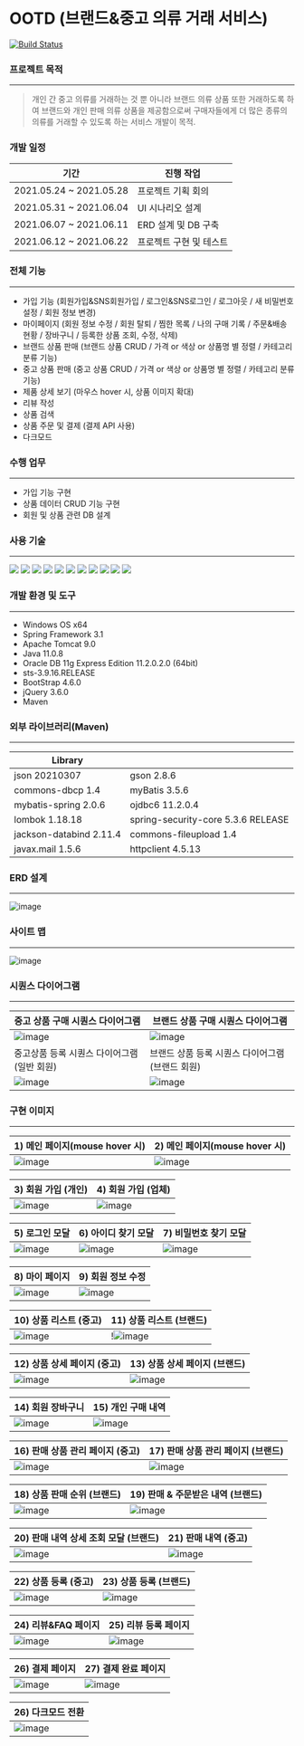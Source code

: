 # OOTD (브랜드&중고 의류 거래 서비스)

[![Build Status](https://travis-ci.org/joemccann/dillinger.svg?branch=master)](https://travis-ci.org/joemccann/dillinger)

### 프로젝트 목적
----
> 개인 간 중고 의류를 거래하는 것 뿐 아니라 브랜드 의류 상품 또한 거래하도록 하여 
브랜드와 개인 판매 의류 상품을 제공함으로써 구매자들에게 더 많은 종류의 의류를 거래할 수 있도록 하는 서비스 개발이 목적.


### 개발 일정
| 기간 | 진행 작업 |
| ------ | ------ |
| 2021.05.24 ~ 2021.05.28 | 프로젝트 기획 회의 |
| 2021.05.31 ~ 2021.06.04 | UI 시나리오 설계 |
| 2021.06.07 ~ 2021.06.11 | ERD 설계 및 DB 구축 |
| 2021.06.12 ~ 2021.06.22 | 프로젝트 구현 및 테스트 |


### 전체 기능
---------------------------------------
- 가입 기능 (회원가입&SNS회원가입 / 로그인&SNS로그인 / 로그아웃 / 새 비밀번호 설정 / 회원 정보 변경)
- 마이페이지 (회원 정보 수정 / 회원 탈퇴 / 찜한 목록 / 나의 구매 기록 / 주문&배송 현황 / 장바구니 / 등록한 상품 조회, 수정, 삭제)
- 브랜드 상품 판매 (브랜드 상품 CRUD / 가격 or 색상 or 상품명 별 정렬 / 카테고리 분류 기능)
- 중고 상품 판매 (중고 상품 CRUD / 가격 or 색상 or 상품명 별 정렬 / 카테고리 분류 기능)
- 제품 상세 보기 (마우스 hover 시, 상품 이미지 확대)
- 리뷰 작성
- 상품 검색
- 상품 주문 및 결제 (결제 API 사용)
- 다크모드 

### 수행 업무
-----
- 가입 기능 구현
- 상품 데이터 CRUD 기능 구현
- 회원 및 상품 관련 DB 설계

### 사용 기술
--------
<img src="https://img.shields.io/badge/JAVA-007396?style=for-the-badge&logo=java&logoColor=white"> <img src="https://img.shields.io/badge/Spring-6DB33F?style=for-the-badge&logo=Spring&logoColor=white"> <img src="https://img.shields.io/badge/oracle-F80000?style=for-the-badge&logo=oracle&logoColor=white"> <img src="https://img.shields.io/badge/javascript-F7DF1E?style=for-the-badge&logo=javascript&logoColor=black"> <img src="https://img.shields.io/badge/jquery-0769AD?style=for-the-badge&logo=jquery&logoColor=white"> <img src="https://img.shields.io/badge/html-E34F26?style=for-the-badge&logo=html5&logoColor=white"> <img src="https://img.shields.io/badge/css-1572B6?style=for-the-badge&logo=css3&logoColor=white"> <img src="https://img.shields.io/badge/bootstrap-7952B3?style=for-the-badge&logo=bootstrap&logoColor=white"> <img src="https://img.shields.io/badge/github-181717?style=for-the-badge&logo=github&logoColor=white"> <img src="https://img.shields.io/badge/apache tomcat-F8DC75?style=for-the-badge&logo=apachetomcat&logoColor=white">
<img src="https://img.shields.io/badge/apache maven-4FC08D?style=for-the-badge&logo=apachemaven&logoColor=white">

### 개발 환경 및 도구
----
- Windows OS x64
- Spring Framework 3.1
- Apache Tomcat 9.0
- Java 11.0.8
- Oracle DB 11g Express Edition 11.2.0.2.0 (64bit)
- sts-3.9.16.RELEASE
- BootStrap 4.6.0
- jQuery 3.6.0
- Maven

### 외부 라이브러리(Maven)
-----
| Library |  |
| ------ | ------ |
| json 20210307 | gson 2.8.6 |
| commons-dbcp 1.4 | myBatis 3.5.6 |
| mybatis-spring 2.0.6 | ojdbc6 11.2.0.4 |
| lombok 1.18.18 | spring-security-core 5.3.6 RELEASE |
| jackson-databind 2.11.4 | commons-fileupload 1.4 |
| javax.mail 1.5.6 | httpclient 4.5.13 |

### ERD 설계
-----
![image](https://user-images.githubusercontent.com/45419456/125296528-57d76980-e361-11eb-8706-13f40186d62e.png)


### 사이트 맵
-----
![image](https://user-images.githubusercontent.com/45419456/125296574-64f45880-e361-11eb-9b60-e2cea9c822ef.png)

### 시퀀스 다이어그램
-----
| 중고 상품 구매 시퀀스 다이어그램 | 브랜드 상품 구매 시퀀스 다이어그램 |
| ------ | ------ |
| ![image](https://user-images.githubusercontent.com/45419456/125301414-ef3ebb80-e365-11eb-9a30-f170b91395b5.png) | ![image](https://user-images.githubusercontent.com/45419456/125301461-f960ba00-e365-11eb-9fca-8ab61f8de000.png) |
| 중고상품 등록 시퀀스 다이어그램(일반 회원) | 브랜드 상품 등록 시퀀스 다이어그램(브랜드 회원) |
| ![image](https://user-images.githubusercontent.com/45419456/125301500-02518b80-e366-11eb-9bc5-719dcde07484.png) | ![image](https://user-images.githubusercontent.com/45419456/125301539-0aa9c680-e366-11eb-8bde-272c86846b45.png) |


### 구현 이미지
-----
| 1) 메인 페이지(mouse hover 시)             | 2) 메인 페이지(mouse hover 시) |
| ------ | ------ |
| ![image](https://user-images.githubusercontent.com/45419456/125302207-b226f900-e366-11eb-9d81-4fb6c43ca0cf.png) | ![image](https://user-images.githubusercontent.com/45419456/125302632-177aea00-e367-11eb-8530-38d306407e6e.png)

| 3) 회원 가입 (개인)                        | 4) 회원 가입 (업체) |
| ------ | ------ |
| ![image](https://user-images.githubusercontent.com/45419456/125302267-c0751500-e366-11eb-95bb-35c8245a3e35.png) | ![image](https://user-images.githubusercontent.com/45419456/125302292-c5d25f80-e366-11eb-9ef5-12185ee6f7e1.png)

| 5) 로그인 모달             | 6) 아이디 찾기 모달 |           7) 비밀번호 찾기 모달 |
| ------ | ------ | ------ |
| ![image](https://user-images.githubusercontent.com/45419456/125302342-cf5bc780-e366-11eb-8233-cfa01be8a65f.png) | ![image](https://user-images.githubusercontent.com/45419456/125302377-d7b40280-e366-11eb-8a92-a31d3820ed1f.png) | ![image](https://user-images.githubusercontent.com/45419456/125302398-dda9e380-e366-11eb-97f0-7a0e87ff5397.png)

| 8) 마이 페이지             | 9) 회원 정보 수정 
| ------ | ------ |
| ![image](https://user-images.githubusercontent.com/45419456/125303391-bacbff00-e367-11eb-94e5-177563f6823c.png) | ![image](https://user-images.githubusercontent.com/45419456/125303449-c7505780-e367-11eb-8306-1c20230f57b4.png)

| 10) 상품 리스트 (중고)             | 11) 상품 리스트 (브랜드) |
| ------ | ------ |
| ![image](https://user-images.githubusercontent.com/45419456/125303901-1e562c80-e368-11eb-9d96-e429f76e59ba.png) | !![image](https://user-images.githubusercontent.com/45419456/125303851-126a6a80-e368-11eb-8860-06c3ceb030f4.png)

| 12) 상품 상세 페이지 (중고)             | 13) 상품 상세 페이지 (브랜드) |
| ------ | ------ |
| ![image](https://user-images.githubusercontent.com/45419456/125304162-4fcef800-e368-11eb-9af7-f7ea69c005aa.png) | ![image](https://user-images.githubusercontent.com/45419456/125304096-42b20900-e368-11eb-9267-50081f7b61f4.png)

| 14) 회원 장바구니             | 15) 개인 구매 내역 |          
| ------ | ------ |
| ![image](https://user-images.githubusercontent.com/45419456/125304789-d4217b00-e368-11eb-9355-1d148931ceec.png) | ![image](https://user-images.githubusercontent.com/45419456/125304829-dbe11f80-e368-11eb-8158-db5c744e4358.png)

| 16) 판매 상품 관리 페이지 (중고)             | 17) 판매 상품 관리 페이지 (브랜드) |
| ------ | ------ |
| ![image](https://user-images.githubusercontent.com/45419456/125305051-07640a00-e369-11eb-96d2-bda17565b231.png) | ![image](https://user-images.githubusercontent.com/45419456/125305114-1480f900-e369-11eb-83f7-3a3fde4f9837.png)


| 18) 상품 판매 순위 (브랜드)             | 19) 판매 & 주문받은 내역 (브랜드) |
| ------ | ------ |
| ![image](https://user-images.githubusercontent.com/45419456/125305317-3a0e0280-e369-11eb-9c48-c832e9571b14.png) | ![image](https://user-images.githubusercontent.com/45419456/125305375-42663d80-e369-11eb-9892-5e599bb28adf.png)


| 20) 판매 내역 상세 조회 모달 (브랜드)             | 21) 판매 내역 (중고) |
| ------ | ------ |
| ![image](https://user-images.githubusercontent.com/45419456/125305851-ab4db580-e369-11eb-80e1-91d896a2ad38.png) | ![image](https://user-images.githubusercontent.com/45419456/125305895-b3a5f080-e369-11eb-9a65-f6f45b38cb4f.png)

| 22) 상품 등록 (중고)            | 23) 상품 등록 (브랜드) |
| ------ | ------ |
| ![image](https://user-images.githubusercontent.com/45419456/125306122-e6e87f80-e369-11eb-88d6-1555b400bc99.png) | ![image](https://user-images.githubusercontent.com/45419456/125306077-da642700-e369-11eb-847a-9b880f44730c.png)

| 24) 리뷰&FAQ 페이지          | 25) 리뷰 등록 페이지 |
| ------ | ------ |
| ![image](https://user-images.githubusercontent.com/45419456/125306242-0089c700-e36a-11eb-87ef-02477d57bfe8.png) | ![image](https://user-images.githubusercontent.com/45419456/125306280-08e20200-e36a-11eb-914c-14a9eb6fcdd5.png)

| 26) 결제 페이지          | 27) 결제 완료 페이지 |
| ------ | ------ |
| ![image](https://user-images.githubusercontent.com/45419456/125306521-421a7200-e36a-11eb-8cfe-710c83c554a1.png) | ![image](https://user-images.githubusercontent.com/45419456/125306590-4f376100-e36a-11eb-8b28-24b25330113b.png)

| 26) 다크모드 전환          
| ------ |
| ![image](https://user-images.githubusercontent.com/45419456/125307446-0502af80-e36b-11eb-86d9-03412de280eb.png) | 

[//]: # (These are reference links used in the body of this note and get stripped out when the markdown processor does its job. There is no need to format nicely because it shouldn't be seen. Thanks SO - http://stackoverflow.com/questions/4823468/store-comments-in-markdown-syntax)

   [dill]: <https://github.com/joemccann/dillinger>
   [git-repo-url]: <https://github.com/joemccann/dillinger.git>
   [john gruber]: <http://daringfireball.net>
   [df1]: <http://daringfireball.net/projects/markdown/>
   [markdown-it]: <https://github.com/markdown-it/markdown-it>
   [Ace Editor]: <http://ace.ajax.org>
   [node.js]: <http://nodejs.org>
   [Twitter Bootstrap]: <http://twitter.github.com/bootstrap/>
   [jQuery]: <http://jquery.com>
   [@tjholowaychuk]: <http://twitter.com/tjholowaychuk>
   [express]: <http://expressjs.com>
   [AngularJS]: <http://angularjs.org>
   [Gulp]: <http://gulpjs.com>

   [PlDb]: <https://github.com/joemccann/dillinger/tree/master/plugins/dropbox/README.md>
   [PlGh]: <https://github.com/joemccann/dillinger/tree/master/plugins/github/README.md>
   [PlGd]: <https://github.com/joemccann/dillinger/tree/master/plugins/googledrive/README.md>
   [PlOd]: <https://github.com/joemccann/dillinger/tree/master/plugins/onedrive/README.md>
   [PlMe]: <https://github.com/joemccann/dillinger/tree/master/plugins/medium/README.md>
   [PlGa]: <https://github.com/RahulHP/dillinger/blob/master/plugins/googleanalytics/README.md>
